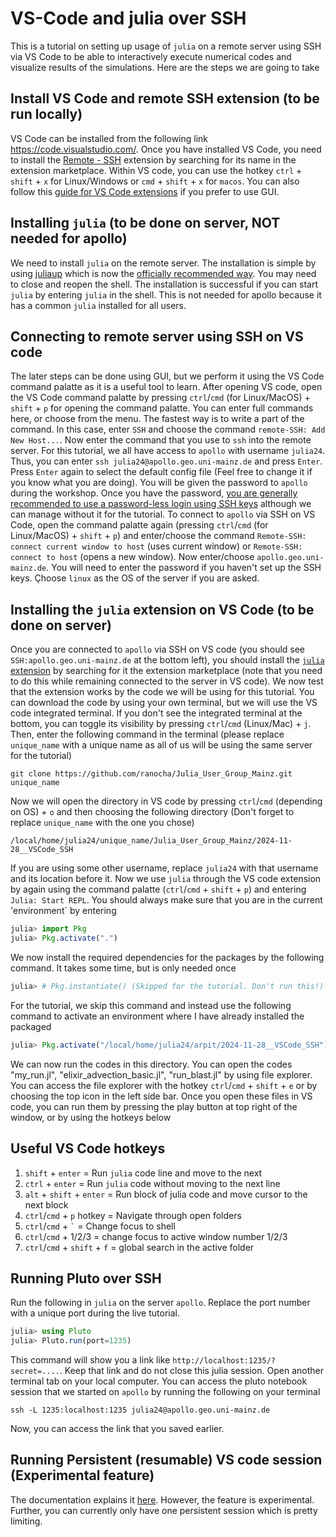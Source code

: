 # VS-Code and julia over SSH

This is a tutorial on setting up usage of `julia` on a remote server using SSH via VS Code to be able to interactively execute numerical codes and visualize results of the simulations. Here are the steps we are going to take

## Install VS Code and remote SSH extension (to be run locally)

VS Code can be installed from the following link https://code.visualstudio.com/. Once you have installed VS Code, you need to install the [Remote - SSH](https://marketplace.visualstudio.com/items?itemName=ms-vscode-remote.remote-ssh) extension by searching for its name in the extension marketplace. Within VS code, you can use the hotkey `ctrl` + `shift` + `x` for Linux/Windows or `cmd` + `shift` + `x` for `macos`. You can also follow this [guide for VS Code extensions](https://code.visualstudio.com/docs/editor/extension-marketplace) if you prefer to use GUI.

## Installing `julia` (to be done on server, NOT needed for apollo)

We need to install `julia` on the remote server. The installation is simple by using [juliaup](https://github.com/JuliaLang/juliaup) which is now the [officially recommended way](https://julialang.org/downloads/). You may need to close and reopen the shell. The installation is successful if you can start `julia` by entering `julia` in the shell. This is not needed for apollo because it has a common `julia` installed for all users.

## Connecting to remote server using SSH on VS code

The later steps can be done using GUI, but we perform it using the VS Code command palatte as it is a useful tool to learn. After opening VS code, open the VS Code command palatte by pressing `ctrl`/`cmd` (for Linux/MacOS) + `shift` + `p` for opening the command palatte. You can enter full commands here, or choose from the menu. The fastest way is to write a part of the command. In this case, enter `SSH` and choose the command `remote-SSH: Add New Host...`. Now enter the command that you use to `ssh` into the remote server. For this tutorial, we all have access to `apollo` with username `julia24`. Thus, you can enter `ssh julia24@apollo.geo.uni-mainz.de` and press `Enter`. Press `Enter` again to select the default config file (Feel free to change it if you know what you are doing). You will be given the password to `apollo` during the workshop. Once you have the password, [you are generally recommended to use a password-less login using SSH keys](https://docs.github.com/en/authentication/connecting-to-github-with-ssh/generating-a-new-ssh-key-and-adding-it-to-the-ssh-agent) although we can manage without it for the tutorial. To connect to `apollo` via SSH on VS Code, open the command palatte again (pressing `ctrl`/`cmd` (for Linux/MacOS) + `shift` + `p`) and enter/choose the command `Remote-SSH: connect current window to host` (uses current window) or `Remote-SSH: connect to host` (opens a new window). Now enter/choose `apollo.geo.uni-mainz.de`. You will need to enter the password if you haven't set up the SSH keys. Çhoose `linux` as the OS of the server if you are asked.

## Installing the `julia` extension on VS Code (to be done on server)

Once you are connected to `apollo` via SSH on VS code (you should see `SSH:apollo.geo.uni-mainz.de` at the bottom left), you should install the [`julia` extension](https://marketplace.visualstudio.com/items?itemName=julialang.language-julia) by searching for it the extension marketplace (note that you need to do this while remaining connected to the server in VS code). We now test that the extension works by the code we will be using for this tutorial. You can download the code by using your own terminal, but we will use the VS code integrated terminal. If you don't see the integrated terminal at the bottom, you can toggle its visibility by pressing `ctrl`/`cmd` (Linux/Mac) + `j`. Then, enter the following command in the terminal (please replace `unique_name` with a unique name as all of us will be using the same server for the tutorial)
```shell
git clone https://github.com/ranocha/Julia_User_Group_Mainz.git unique_name
```
Now we will open the directory in VS code by pressing `ctrl`/`cmd` (depending on OS) + `o` and then choosing the following directory (Don't forget to replace `unique_name` with the one you chose)
```
/local/home/julia24/unique_name/Julia_User_Group_Mainz/2024-11-28__VSCode_SSH
```
If you are using some other username, replace `julia24` with that username and its location before it. Now we use `julia` through the VS code extension by again using the command palatte (`ctrl`/`cmd` + `shift` + `p`) and entering `Julia: Start REPL`. You should always make sure that you are in the current 'environment` by entering
```julia
julia> import Pkg
julia> Pkg.activate(".")
```
We now install the required dependencies for the packages by the following command. It takes some time, but is only needed once
```julia
julia> # Pkg.instantiate() (Skipped for the tutorial. Don't run this!)
```
For the tutorial, we skip this command and instead use the following command to activate an environment where I have already installed the packaged
```julia
julia> Pkg.activate("/local/home/julia24/arpit/2024-11-28__VSCode_SSH")
```
We can now run the codes in this directory. You can open the codes "my_run.jl", "elixir_advection_basic.jl", "run_blast.jl" by using file explorer. You can access the file explorer with the hotkey `ctrl`/`cmd` + `shift` + `e` or by choosing the top icon in the left side bar. Once you open these files in VS code, you can run them by pressing the play button at top right of the window, or by using the hotkeys below

## Useful VS Code hotkeys

1. `shift` + `enter` = Run `julia` code line and move to the next
2. `ctrl` + `enter` = Run `julia` code without moving to the next line
3. `alt` + `shift` + `enter` = Run block of julia code and move cursor to the next block
4. `ctrl`/`cmd` + `p` hotkey = Navigate through open folders
5. `ctrl`/`cmd` + `` ` `` = Change focus to shell
6. `ctrl`/`cmd` + 1/2/3 = change focus to active window number 1/2/3
7. `ctrl`/`cmd` + `shift` + `f` = global search in the active folder

## Running Pluto over SSH

Run the following in `julia` on the server `apollo`. Replace the port number with a unique port during the live tutorial.
```julia
julia> using Pluto
julia> Pluto.run(port=1235)
```
This command will show you a link like `http://localhost:1235/?secret=....`. Keep that link and do not close this julia session. Open another terminal tab on your local computer. You can access the pluto notebook session that we started on `apollo` by running the following on your terminal
```shell
ssh -L 1235:localhost:1235 julia24@apollo.geo.uni-mainz.de
```
Now, you can access the link that you saved earlier.

## Running Persistent (resumable) VS code session (Experimental feature)

The documentation explains it [here](https://www.julia-vscode.org/docs/stable/userguide/remote/#Persistent-server-sessions). However, the feature is experimental. Further, you can currently only have one persistent session which is pretty limiting.
